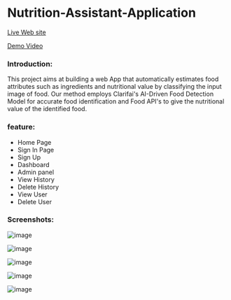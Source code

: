 Nutrition-Assistant-Application
================================

[Live Web site](http://159.122.186.196:32008/)

[Demo Video](https://youtu.be/M3W8Lk93D18)


### Introduction: 
This project aims at building a web App that automatically estimates food attributes such as ingredients and nutritional value by classifying the input image of food.  Our method employs Clarifai's AI-Driven Food Detection Model for accurate food identification and Food API's to give the nutritional value of the identified food.

### feature:
* Home Page
* Sign In Page
* Sign Up
* Dashboard
* Admin panel
* View History
* Delete History
* View User
* Delete User

### Screenshots: 
![image](https://github.com/IBM-EPBL/IBM-Project-31904-1660206317/blob/master/Final%20Deliverables/Screenshot/Home%20Screen.png?raw=true)

![image](https://github.com/IBM-EPBL/IBM-Project-31904-1660206317/blob/master/Final%20Deliverables/Screenshot/Sign%20In.png?raw=true)

![image](https://github.com/IBM-EPBL/IBM-Project-31904-1660206317/blob/master/Final%20Deliverables/Screenshot/Sign%20Up.png?raw=true)

![image](https://github.com/IBM-EPBL/IBM-Project-31904-1660206317/blob/master/Final%20Deliverables/Screenshot/Dashboard.png?raw=true)

![image](https://github.com/IBM-EPBL/IBM-Project-31904-1660206317/blob/master/Final%20Deliverables/Screenshot/Result.png?raw=true)

